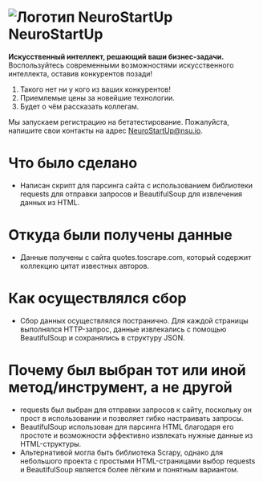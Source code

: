 # ![Логотип NeuroStartUp](img/NeuroStartUpIcon.png) NeuroStartUp

**Искусственный интеллект, решающий ваши бизнес-задачи.** Воспользуйтесь современными возможностями искусственного интеллекта, оставив конкурентов позади!

1. Такого нет ни у кого из ваших конкурентов!
2. Приемлемые цены за новейшие технологии.
3. Будет о чём рассказать коллегам.

Мы запускаем регистрацию на бетатестирование. Пожалуйста, напишите свои контакты на адрес [NeuroStartUp@nsu.io](mailto:NeuroStartUp@nsu.io).

# Что было сделано
 - Написан скрипт для парсинга сайта с использованием библиотеки requests для отправки запросов и BeautifulSoup для извлечения данных из HTML.
# Откуда были получены данные
 - Данные получены с сайта quotes.toscrape.com, который содержит коллекцию цитат известных авторов.
# Как осуществлялся сбор
 - Сбор данных осуществлялся постранично. Для каждой страницы выполнялся HTTP-запрос, данные извлекались с помощью BeautifulSoup и сохранялись в структуру JSON.
# Почему был выбран тот или иной метод/инструмент, а не другой
 - requests был выбран для отправки запросов к сайту, поскольку он прост в использовании и позволяет гибко настраивать запросы.
 - BeautifulSoup использован для парсинга HTML благодаря его простоте и возможности эффективно извлекать нужные данные из HTML-структуры.
 - Альтернативой могла быть библиотека Scrapy, однако для небольшого проекта с простыми HTML-страницами выбор requests и BeautifulSoup является более лёгким и понятным вариантом.
